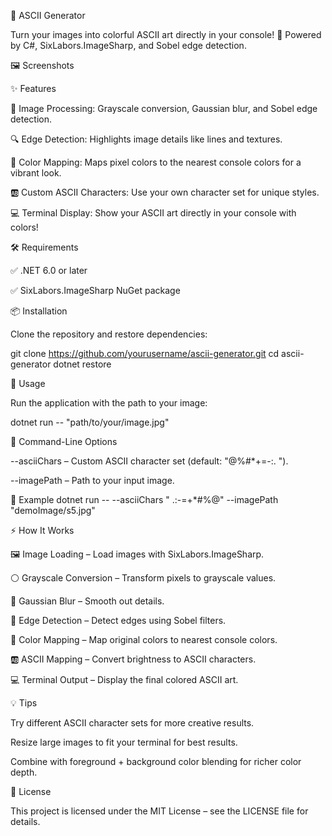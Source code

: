 🎨 ASCII Generator

Turn your images into colorful ASCII art directly in your console! 🌈
Powered by C#, SixLabors.ImageSharp, and Sobel edge detection.

🖼️ Screenshots










✨ Features

🎨 Image Processing: Grayscale conversion, Gaussian blur, and Sobel edge detection.

🔍 Edge Detection: Highlights image details like lines and textures.

🌈 Color Mapping: Maps pixel colors to the nearest console colors for a vibrant look.

🆎 Custom ASCII Characters: Use your own character set for unique styles.

💻 Terminal Display: Show your ASCII art directly in your console with colors!

🛠️ Requirements

✅ .NET 6.0 or later

✅ SixLabors.ImageSharp NuGet package

📦 Installation

Clone the repository and restore dependencies:

git clone https://github.com/yourusername/ascii-generator.git
cd ascii-generator
dotnet restore

🚀 Usage

Run the application with the path to your image:

dotnet run -- "path/to/your/image.jpg"

🔧 Command-Line Options

--asciiChars – Custom ASCII character set (default: "@%#*+=-:. ").

--imagePath – Path to your input image.

🎯 Example
dotnet run -- --asciiChars " .:-=+*#%@" --imagePath "demoImage/s5.jpg"

⚡ How It Works

🖼️ Image Loading – Load images with SixLabors.ImageSharp.

⚪ Grayscale Conversion – Transform pixels to grayscale values.

💨 Gaussian Blur – Smooth out details.

🔎 Edge Detection – Detect edges using Sobel filters.

🌈 Color Mapping – Map original colors to nearest console colors.

🆎 ASCII Mapping – Convert brightness to ASCII characters.

💻 Terminal Output – Display the final colored ASCII art.

💡 Tips

Try different ASCII character sets for more creative results.

Resize large images to fit your terminal for best results.

Combine with foreground + background color blending for richer color depth.

📜 License

This project is licensed under the MIT License – see the LICENSE
 file for details.
